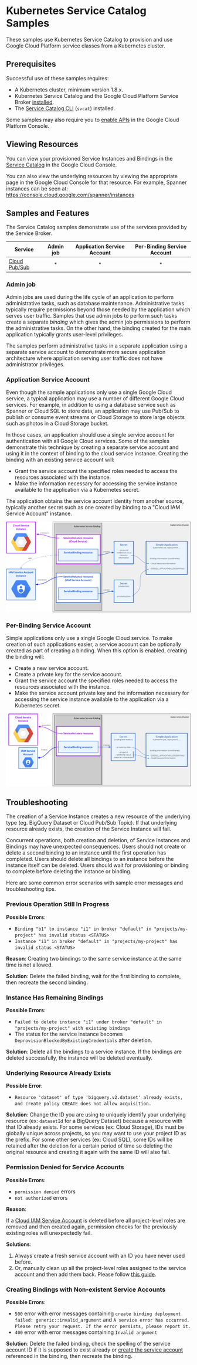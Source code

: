 # Kubernetes Service Catalog Samples

These samples use Kubernetes Service Catalog to provision and use Google Cloud Platform
service classes from a Kubernetes cluster.

## Prerequisites

Successful use of these samples requires:

*   A Kubernetes cluster, minimum version 1.8.x.
*   Kubernetes Service Catalog and the Google Cloud Platform Service Broker [installed](
    https://cloud.google.com/kubernetes-engine/docs/how-to/add-on/service-broker/install-service-catalog).
*   The [Service Catalog
    CLI](https://github.com/kubernetes-incubator/service-catalog/blob/master/docs/install.md#installing-the-service-catalog-cli)
    (`svcat`) installed.

Some samples may also require you to [enable
APIs](https://console.cloud.google.com/apis/dashboard) in the Google Cloud Platform Console.

## Viewing Resources

You can view your provisioned Service Instances and Bindings in the [Service
Catalog](https://console.cloud.google.com/kubernetes/serviceinstance) in the Google Cloud Console.

You can also view the underlying resources by viewing the appropriate page in the Google Cloud
Console for that resource. For example, Spanner instances can be seen at:
https://console.cloud.google.com/spanner/instances

## Samples and Features

The Service Catalog samples demonstrate use of the services provided by the
Service Broker.

| Service                               | Admin job | Application Service Account | Per-Binding Service Account |
| ------------------------------------- |:---------:|:---------------------------:|:---------------------------:|
| [Cloud Pub/Sub](cloud-pubsub/)        |     *     |             *               |               *             |


### Admin job

Admin jobs are used during the life cycle of an application to perform administrative tasks,
such as database maintenance. Administrative tasks typically require permissions beyond those
needed by the application which serves user traffic. Samples that use admin jobs to perform
such tasks create a separate *binding* which gives the admin job permissions to perform
the administrative tasks. On the other hand, the binding created for the main application
typically grants user-level privileges.

The samples perform administrative tasks in a separate application using a separate service account
to demonstrate more secure application architecture where application serving user traffic does not
have administrator privileges.

### Application Service Account

Even though the sample applications only use a single Google Cloud service, a typical application
may use a number of different Google Cloud services. For example, in addition to using a
database service such as Spanner or Cloud SQL to store data, an application may use Pub/Sub
to publish or consume event streams or Cloud Storage to store large objects such as photos
in a Cloud Storage bucket.

In those cases, an application should use a single service account for authentication with all
Google Cloud services. Some of the samples demonstrate this technique by creating a separate
service account and using it in the context of binding to the cloud service instance.
Creating the binding with an existing service account will:

*   Grant the service account the specified roles needed to access the resources associated with
    the instance.
*   Make the information necessary for accessing the service instance available to the application
    via a Kubernetes secret.

The application obtains the service account identity from another source, typically another secret
such as one created by binding to a "Cloud IAM Service Account" instance.

![An Application Architecture](application.png)

### Per-Binding Service Account

Simple applications only use a single Google Cloud service. To make creation of such applications
easier, a service account can be optionally created as part of creating a binding.
When this option is enabled, creating the binding will:

*   Create a new service account.
*   Create a private key for the service account.
*   Grant the service account the specified roles needed to access the resources associated with
    the instance.
*   Make the service account private key and the information necessary for accessing the service
    instance available to the application via a Kubernetes secret.

![Simple Application Architecture](simple.png)

## Troubleshooting

The creation of a Service Instance creates a new resource of the underlying type (eg. BigQuery
Dataset or Cloud Pub/Sub Topic). If that underlying resource already exists, the creation of the
Service Instance will fail.

Concurrent operations, both creation and deletion, of Service Instances and Bindings may have
unexpected consequences. Users should not create or delete a second binding to an instance until
the first operation has completed. Users should delete all bindings to an instance before the
instance itself can be deleted. Users should wait for provisioning or binding to complete before
deleting the instance or binding.

Here are some common error scenarios with sample error messages and troubleshooting tips.

### Previous Operation Still In Progress

**Possible Errors**:

*   `Binding "b1" to instance "i1" in broker "default" in "projects/my-project"
    has invalid status <STATUS>`
*   `Instance "i1" in broker "default" in "projects/my-project" has invalid
    status <STATUS>`

**Reason**: Creating two bindings to the same service instance at the same time
is not allowed.

**Solution**: Delete the failed binding, wait for the first binding to complete,
then recreate the second binding.

### Instance Has Remaining Bindings

**Possible Errors**:

*   `Failed to delete instance "i1" under broker "default" in
    "projects/my-project" with existing bindings`
*   The status for the service instance becomes
    `DeprovisionBlockedByExistingCredentials` after deletion.

**Solution**: Delete all the bindings to a service instance. If the bindings are
deleted successfully, the instance will be deleted eventually.

### Underlying Resource Already Exists

**Possible Error**:

*   `Resource 'dataset' of type 'bigquery.v2.dataset' already exists, and create
    policy CREATE does not allow acquisition.`

**Solution**: Change the ID you are using to uniquely identify your underlying
resource (ex: `datasetId` for a BigQuery Dataset) because a resource with that
ID already exists. For some services (ex: Cloud Storage), IDs must be globally
unique across projects, so you may want to use your project ID as the prefix.
For some other services (ex: Cloud SQL), some IDs will be retained after the
deletion for a certain period of time so deleting the original resource and
creating it again with the same ID will also fail.

### Permission Denied for Service Accounts

**Possible Errors**:

* `permission denied` errors
* `not authorized` errors

**Reason**:

If a [Cloud IAM Service
Account](https://cloud.google.com/iam/docs/service-accounts) is deleted before
all project-level roles are removed and then created again, permission checks
for the previously existing roles will unexpectedly fail.

**Solutions**:

1.  Always create a fresh service account with an ID you have never used before.
1.  Or, manually clean up all the project-level roles assigned to the service
    account and then add them back. Please follow [this
    guide](https://cloud.google.com/iam/docs/granting-changing-revoking-access#revoking_access_to_team_members).

### Creating Bindings with Non-existent Service Accounts

**Possible Errors**:

*   `500` error with error messages containing `create binding deployment
    failed: generic::invalid_argument` and `A service error has occurred. Please
    retry your request. If the error persists, please report it.`
*   `400` error with error messages containing `Invalid argument`

**Solution**: Delete the failed binding, check the spelling of the service
account ID if it is supposed to exist already or [create the service
account](https://cloud.google.com/kubernetes-engine/docs/how-to/add-on/service-broker/use-service-catalog#bind_to_an_instance)
referenced in the binding, then recreate the binding.
